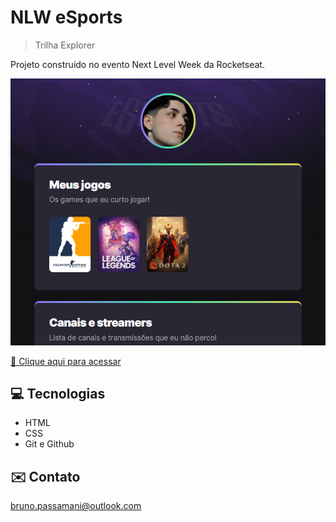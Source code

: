 # NLW eSports

> Trilha Explorer

Projeto construído no evento Next Level Week da Rocketseat.

![Preview](./.github/Preview.png)

[🔗 Clique aqui para acessar](https://bruthi.github.io/NLW-Esports/)


## 💻 Tecnologias

- HTML
- CSS
- Git e Github

## ✉️ Contato

bruno.passamani@outlook.com
